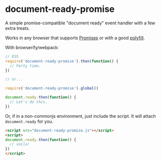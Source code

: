 # document-ready-promise
A simple promise-compatible "document ready" event handler with a few extra treats.

Works in any browser that supports [Promises](http://caniuse.com/#feat=promises) or with a good [polyfill](https://www.npmjs.com/package/es6-promise).

With browserify/webpack:
```javascript
// ES5
require('document-ready-promise').then(function() {
  // Party time.
})

// or...

require('document-ready-promise').global()

document.ready.then(function() {
  // Let's do this.
})

```

Or, if in a non-commonjs environment, just include the script. It will attach ```document.ready``` for you.
```html
<script src="document-ready-promise.js"></script>
<script>
document.ready.then(function() {
  // voila!
})
</script>
```